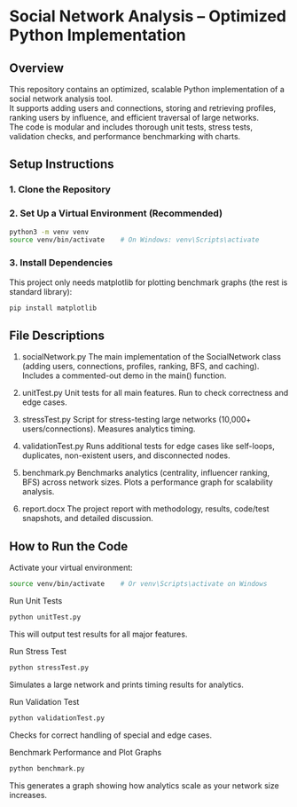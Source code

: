 # Social Network Analysis – Optimized Python Implementation

## Overview

This repository contains an optimized, scalable Python implementation of a social network analysis tool.  
It supports adding users and connections, storing and retrieving profiles, ranking users by influence, and efficient traversal of large networks.  
The code is modular and includes thorough unit tests, stress tests, validation checks, and performance benchmarking with charts.

## Setup Instructions

### 1. Clone the Repository
### 2. Set Up a Virtual Environment (Recommended)
``` bash
python3 -m venv venv
source venv/bin/activate    # On Windows: venv\Scripts\activate
```
### 3. Install Dependencies
This project only needs matplotlib for plotting benchmark graphs (the rest is standard library):
``` bash
pip install matplotlib
```

## File Descriptions
1. socialNetwork.py
The main implementation of the SocialNetwork class (adding users, connections, profiles, ranking, BFS, and caching). Includes a commented-out demo in the main() function.

2. unitTest.py
Unit tests for all main features. Run to check correctness and edge cases.

3. stressTest.py
Script for stress-testing large networks (10,000+ users/connections). Measures analytics timing.

4. validationTest.py
Runs additional tests for edge cases like self-loops, duplicates, non-existent users, and disconnected nodes.

5. benchmark.py
Benchmarks analytics (centrality, influencer ranking, BFS) across network sizes. Plots a performance graph for scalability analysis.

6. report.docx
The project report with methodology, results, code/test snapshots, and detailed discussion.

## How to Run the Code
Activate your virtual environment:
``` bash
source venv/bin/activate    # Or venv\Scripts\activate on Windows
```

Run Unit Tests
``` bash
python unitTest.py
```
This will output test results for all major features.

Run Stress Test
```bash
python stressTest.py
```
Simulates a large network and prints timing results for analytics.

Run Validation Test
```bash
python validationTest.py
```
Checks for correct handling of special and edge cases.

Benchmark Performance and Plot Graphs
```bash
python benchmark.py
```
This generates a graph showing how analytics scale as your network size increases.
